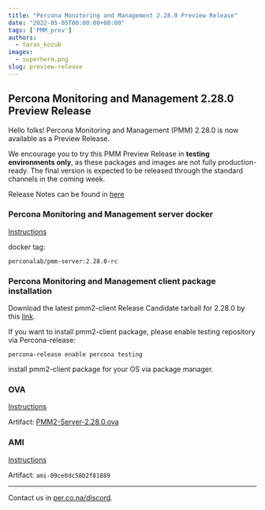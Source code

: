 ```yaml
---
title: "Percona Monitoring and Management 2.28.0 Preview Release"
date: "2022-05-05T00:00:00+00:00"
tags: ['PMM_prev']
authors:
  - taras_kozub
images:
  - superhero.png
slug: preview-release
---
```


## Percona Monitoring and Management 2.28.0 Preview Release

Hello folks! Percona Monitoring and Management (PMM) 2.28.0 is now available as a Preview Release.

We encourage you to try this PMM Preview Release in **testing environments only**, as these packages and images are not fully production-ready. The final version is expected to be released through the standard channels in the coming week.

Release Notes can be found in [here](https://pmm-doc-release-pr-781.onrender.com/release-notes/2.28.0.html)

### Percona Monitoring and Management server docker

[Instructions](https://docs.percona.com/percona-monitoring-and-management/setting-up/server/docker.html)

docker tag:

`perconalab/pmm-server:2.28.0-rc`

### Percona Monitoring and Management client package installation

Download the latest pmm2-client Release Candidate tarball for 2.28.0 by this [link](https://s3.us-east-2.amazonaws.com/pmm-build-cache/PR-BUILDS/pmm2-client/pmm2-client-latest-3776.tar.gz).


If you want to install pmm2-client package, please enable testing repository via Percona-release: 
```
percona-release enable percona testing
```

install pmm2-client package for your OS via package manager.

### OVA

[Instructions](https://www.percona.com/doc/percona-monitoring-and-management/2.x/setting-up/server/virtual-appliance.html)

Artifact: [PMM2-Server-2.28.0.ova](http://percona-vm.s3.amazonaws.com/PMM2-Server-2.28.0.ova)

### AMI

[Instructions](https://www.percona.com/doc/percona-monitoring-and-management/2.x/setting-up/server/aws.html)

Artifact: `ami-09ce0dc58b2f81889`

---

Contact us in [per.co.na/discord](https://per.co.na/discord).
